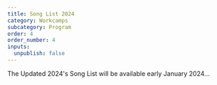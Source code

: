 ```yaml
---
title: Song List 2024
category: Workcamps
subcategory: Program
order: 4
order_number: 4
inputs:
  unpublish: false
---
```

The Updated 2024's Song List will be available early January 2024...<br>